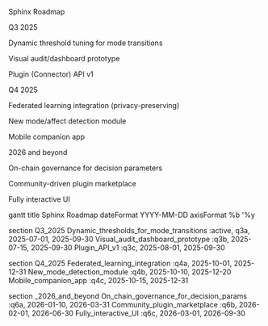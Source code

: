 Sphinx Roadmap

Q3 2025

Dynamic threshold tuning for mode transitions

Visual audit/dashboard prototype

Plugin (Connector) API v1

Q4 2025

Federated learning integration (privacy-preserving)

New mode/affect detection module

Mobile companion app

2026 and beyond

On-chain governance for decision parameters

Community-driven plugin marketplace

Fully interactive UI

gantt
  title Sphinx Roadmap
  dateFormat  YYYY-MM-DD
  axisFormat  %b '%y

  section Q3_2025
  Dynamic_thresholds_for_mode_transitions :active, q3a, 2025-07-01, 2025-09-30
  Visual_audit_dashboard_prototype        :q3b, 2025-07-15, 2025-09-30
  Plugin_API_v1                           :q3c, 2025-08-01, 2025-09-30

  section Q4_2025
  Federated_learning_integration          :q4a, 2025-10-01, 2025-12-31
  New_mode_detection_module               :q4b, 2025-10-10, 2025-12-20
  Mobile_companion_app                    :q4c, 2025-10-15, 2025-12-31

  section _2026_and_beyond
  On_chain_governance_for_decision_params :q6a, 2026-01-10, 2026-03-31
  Community_plugin_marketplace            :q6b, 2026-02-01, 2026-06-30
  Fully_interactive_UI                    :q6c, 2026-03-01, 2026-09-30
